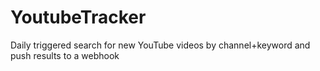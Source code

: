 # YoutubeTracker
Daily triggered search for new YouTube videos by channel+keyword and push results to a webhook
